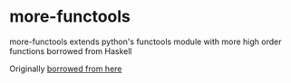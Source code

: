 # more-functools
more-functools extends python's functools module with more high order functions borrowed from Haskell

Originally [borrowed from here](https://github.com/abarnert/more-functools)
